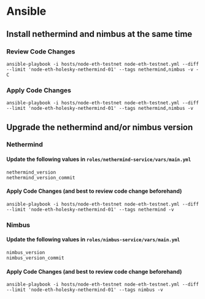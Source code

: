 # Ansible 

## Install nethermind and nimbus at the same time

### Review Code Changes
```
ansible-playbook -i hosts/node-eth-testnet node-eth-testnet.yml --diff --limit 'node-eth-holesky-nethermind-01' --tags nethermind,nimbus -v -C
```

### Apply Code Changes
```
ansible-playbook -i hosts/node-eth-testnet node-eth-testnet.yml --diff --limit 'node-eth-holesky-nethermind-01' --tags nethermind,nimbus -v
```

## Upgrade the nethermind and/or nimbus version

### Nethermind
#### Update the following values in `roles/nethermind-service/vars/main.yml` 
```
nethermind_version
nethermind_version_commit
```
#### Apply Code Changes (and best to review code change beforehand)
```
ansible-playbook -i hosts/node-eth-testnet node-eth-testnet.yml --diff --limit 'node-eth-holesky-nethermind-01' --tags nethermind -v
```

### Nimbus
#### Update the following values in `roles/nimbus-service/vars/main.yml` 
```
nimbus_version
nimbus_version_commit
```
#### Apply Code Changes (and best to review code change beforehand)
```
ansible-playbook -i hosts/node-eth-testnet node-eth-testnet.yml --diff --limit 'node-eth-holesky-nethermind-01' --tags nimbus -v
```
